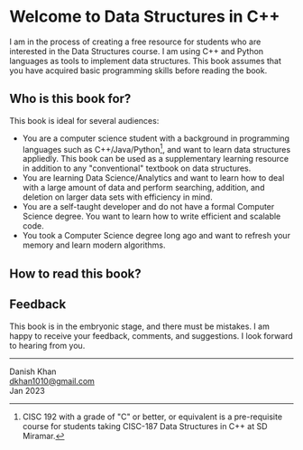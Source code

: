 # Welcome to Data Structures in C++

I am in the process of creating a free resource for students who are interested in the Data Structures course. I am using C++ and Python languages as tools to implement data structures. This book assumes that you have acquired basic programming skills before reading the book.

## Who is this book for?
This book is ideal for several audiences:
- You are a computer science student with a background in programming languages such as C++/Java/Python[^note], and want to learn data structures appliedly. This book can be used as a supplementary learning resource in addition to any "conventional" textbook on data structures.
- You are learning Data Science/Analytics and want to learn how to deal with a large amount of data and perform searching, addition, and deletion on larger data sets with efficiency in mind.
- You are a self-taught developer and do not have a formal Computer Science degree. You want to learn how to write efficient and scalable code.
- You took a Computer Science degree long ago and want to refresh your memory and learn modern algorithms.

## How to read this book?

## Feedback
This book is in the embryonic stage, and there must be mistakes. I am happy to receive your feedback, comments, and suggestions. I look forward to hearing from you.

---
Danish Khan  
dkhan1010@gmail.com  
Jan 2023  

[^note]:CISC 192 with a grade of "C" or better, or equivalent is a pre-requisite course for students taking CISC-187 Data Structures in C++ at SD Miramar.


